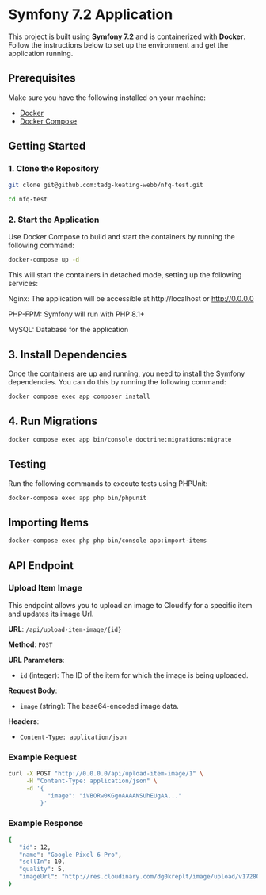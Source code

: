 # Symfony 7.2 Application

This project is built using **Symfony 7.2** and is containerized with **Docker**. Follow the instructions below to set up the environment and get the application running.

## Prerequisites

Make sure you have the following installed on your machine:

- [Docker](https://www.docker.com/get-started)
- [Docker Compose](https://docs.docker.com/compose/install/)

## Getting Started

### 1. Clone the Repository

```bash
git clone git@github.com:tadg-keating-webb/nfq-test.git
```

```bash
cd nfq-test
```
### 2. Start the Application

Use Docker Compose to build and start the containers by running the following command:

```bash
docker-compose up -d
```
This will start the containers in detached mode, setting up the following services:

Nginx: The application will be accessible at http://localhost or http://0.0.0.0

PHP-FPM: Symfony will run with PHP 8.1+

MySQL: Database for the application

## 3. Install Dependencies
Once the containers are up and running, you need to install the Symfony dependencies. You can do this by running the following command:

```bash
docker compose exec app composer install
```

## 4. Run Migrations

```bash
docker compose exec app bin/console doctrine:migrations:migrate
```

## Testing
Run the following commands to execute tests using PHPUnit:
```bash
docker-compose exec app php bin/phpunit
```

## Importing Items
```bash
docker-compose exec php php bin/console app:import-items
```

## API Endpoint

### Upload Item Image

This endpoint allows you to upload an image to Cloudify for a specific item and updates its image Url.

**URL**: `/api/upload-item-image/{id}`

**Method**: `POST`

**URL Parameters**:
- `id` (integer): The ID of the item for which the image is being uploaded.

**Request Body**:
- `image` (string): The base64-encoded image data.

**Headers**:
- `Content-Type: application/json`

### Example Request

```bash
curl -X POST "http://0.0.0.0/api/upload-item-image/1" \
     -H "Content-Type: application/json" \
     -d '{
           "image": "iVBORw0KGgoAAAANSUhEUgAA..."
         }'
 ```

 ### Example Response
 ```bash
 {
    "id": 12,
    "name": "Google Pixel 6 Pro",
    "sellIn": 10,
    "quality": 5,
    "imageUrl": "http://res.cloudinary.com/dg0kreplt/image/upload/v1728042748/sample.jpg"
}        
 ```
